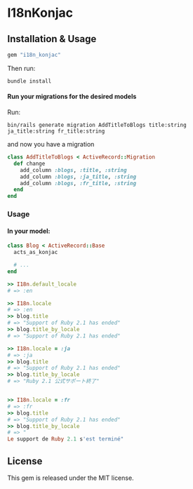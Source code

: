 # I18nKonjac

## Installation & Usage

``` ruby
gem "i18n_konjac"
```

Then run:

``` shell
bundle install
```

#### Run your migrations for the desired models

Run:

``` shell
bin/rails generate migration AddTitleToBlogs title:string ja_title:string fr_title:string
```

and now you have a migration

``` ruby
class AddTitleToBlogs < ActiveRecord::Migration
  def change
    add_column :blogs, :title, :string
    add_column :blogs, :ja_title, :string
    add_column :blogs, :fr_title, :string
  end
end
```

### Usage

#### In your model:

``` ruby
class Blog < ActiveRecord::Base
  acts_as_konjac

  # ...
end
```

``` ruby
>> I18n.default_locale
# => :en

>> I18n.locale
# => :en
>> blog.title
# => "Support of Ruby 2.1 has ended"
>> blog.title_by_locale
# => "Support of Ruby 2.1 has ended"

>> I18n.locale = :ja
# => :ja
>> blog.title
# => "Support of Ruby 2.1 has ended"
>> blog.title_by_locale
# => "Ruby 2.1 公式サポート終了"


>> I18n.locale = :fr
# => :fr
>> blog.title
# => "Support of Ruby 2.1 has ended"
>> blog.title_by_locale
# => "
Le support de Ruby 2.1 s'est terminé"
```

## License

This gem is released under the MIT license.